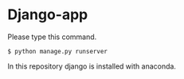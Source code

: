 # Django-app

Please type this command.

```
$ python manage.py runserver
```

In this repository django is installed with anaconda.

